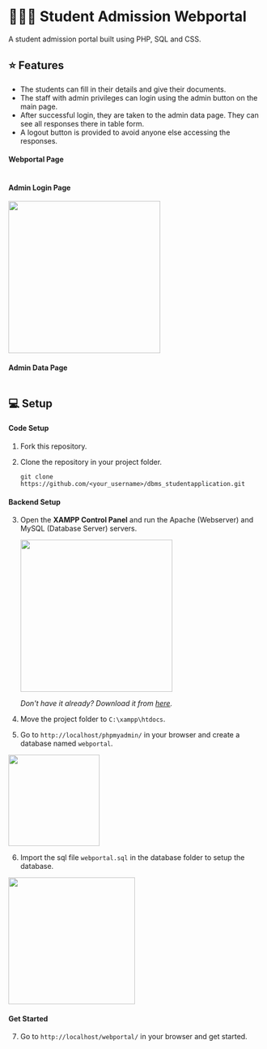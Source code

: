 # 👨‍🎓📝 Student Admission Webportal

A student admission portal built using PHP, SQL and CSS.

## ⭐ Features

- The students can fill in their details and give their documents.
- The staff with admin privileges can login using the admin button on the main page.
- After successful login, they are taken to the admin data page. They can see all responses there in table form.
- A logout button is provided to avoid anyone else accessing the responses.

#### Webportal Page

<img alt="" src="https://user-images.githubusercontent.com/59930625/147963020-d9b407aa-6278-40bd-9b8d-179ad8819ef6.png">

#### Admin Login Page

<img alt="" height="300px" src="https://user-images.githubusercontent.com/59930625/146643139-b894f185-ecc4-4bfd-8284-80234a7c4847.png">

#### Admin Data Page

<img alt="" src="https://user-images.githubusercontent.com/59930625/147963713-b00810da-082e-4304-8a59-a5fa62c46676.png">

## 💻 Setup

#### Code Setup

1. Fork this repository.

2. Clone the repository in your project folder.

   `git clone https://github.com/<your_username>/dbms_studentapplication.git`

#### Backend Setup

3. Open the **XAMPP Control Panel** and run the Apache (Webserver) and MySQL (Database Server) servers.

   <img alt="" height="300px" src="https://user-images.githubusercontent.com/59930625/145715844-8b65bf03-615f-429c-9e3c-9dc9440919a1.png">

   _Don't have it already? Download it from [here](https://www.apachefriends.org/download.html)._

4. Move the project folder to `C:\xampp\htdocs`.

5. Go to `http://localhost/phpmyadmin/` in your browser and create a database named `webportal`.

<img alt="" height="180px" src="https://user-images.githubusercontent.com/59930625/147962475-92e70d00-e11a-4261-ab68-3c65aab87f58.png">

6. Import the sql file `webportal.sql` in the database folder to setup the database.

<img alt="" height="250px" src="https://user-images.githubusercontent.com/59930625/147962784-5f4d3905-1b7a-449a-bf2b-9abfe325191f.png">

#### Get Started

7. Go to `http://localhost/webportal/` in your browser and get started.
